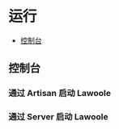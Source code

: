 # 运行

- [控制台](#console)

<a name="console"></a>
## 控制台



### 通过 Artisan 启动 Lawoole


### 通过 Server 启动 Lawoole

